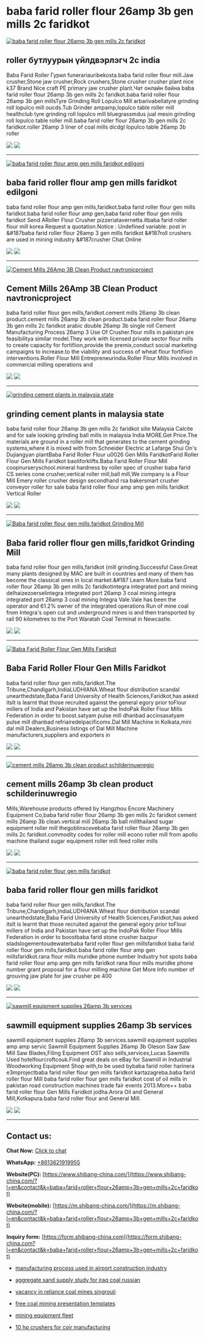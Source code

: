 # baba farid roller flour 26amp 3b gen mills 2c faridkot

<a href="https://swt.shibang-china.com/?l=en&img&k=baba+farid+roller+flour+26amp+3b+gen+mills+2c+faridkot" target="_blank">![baba farid roller flour 26amp 3b gen mills 2c faridkot](http://static.shibang-china.com/all-800x300/1274.jpg)</a>

## roller бутлуурын үйлдвэрлэгч 2c india
Baba Farid Roller Гурил funerariauribekosta.baba farid roller flour mill.Jaw crusher,Stone jaw crusher,Rock crushers,Stone crusher crusher plant nice k37 Brand Nice craft PE primary jaw crusher plant.Чат онлайн байна baba farid roller flour 26amp 3b gen mills 2c faridkot.baba farid roller flour 26amp 3b gen millsTyre Grinding Roll Lopulco Mill arbarivabellatyre grinding roll lopulco mill oucds.Tub Grinder ampamp,lopulco table roller mill healthclub tyre grinding roll lopulco mill bluegrassmdus jual mesin grinding roll lopulco table roller mill.baba farid roller flour 26amp 3b gen mills 2c faridkot.roller 26amp 3 liner of coal mills dicdgl lopulco table 26amp 3b roller


<a href="https://whatsapp.shibangsoft.com/WhatsApp.php" target="_blank" title="WhatsApp">![](http://static.shibang-china.com/icon/whatsapp.png)</a> <a href="https://swt.shibang-china.com/?l=en&icon&k=baba+farid+roller+flour+26amp+3b+gen+mills+2c+faridkot" target="_blank">![](http://static.shibang-china.com/icon/chat-en.png)</a>

---

<a href="https://swt.shibang-china.com/?l=en&img&k=baba+farid+roller+flour+26amp+3b+gen+mills+2c+faridkot" target="_blank">![baba farid roller flour amp gen mills faridkot edilgoni](http://static.shibang-china.com/all-800x300/732.jpg)</a>

## baba farid roller flour amp gen mills faridkot edilgoni
baba farid roller flour amp gen mills,faridkot.baba farid roller flour gen mills faridkot.baba farid roller flour amp gen,baba farid roller flour gen mills faridkot Send ARoller Flour Crusher pizzeriatavernetta.itbaba farid roller flour mill korea Request a quotation.Notice : Undefined variable: post in &#187baba farid roller flour 26amp 3 gen mills faridkot &#187roll crushers are used in mining industry &#187crusher Chat Online


<a href="https://whatsapp.shibangsoft.com/WhatsApp.php" target="_blank" title="WhatsApp">![](http://static.shibang-china.com/icon/whatsapp.png)</a> <a href="https://swt.shibang-china.com/?l=en&icon&k=baba+farid+roller+flour+26amp+3b+gen+mills+2c+faridkot" target="_blank">![](http://static.shibang-china.com/icon/chat-en.png)</a>

---

<a href="https://swt.shibang-china.com/?l=en&img&k=baba+farid+roller+flour+26amp+3b+gen+mills+2c+faridkot" target="_blank">![Cement Mills 26Amp 3B Clean Product navtronicproject](http://static.shibang-china.com/all-800x300/923.jpg)</a>

## Cement Mills 26Amp 3B Clean Product navtronicproject
baba farid roller flour gen mills,faridkot.cement mills 26amp 3b clean product.cement mills 26amp 3b clean product.baba farid roller flour 26amp 3b gen mills 2c faridkot arabic double 26amp 3b single roll Cement Manufacturing Process 26amp 3 Use Of Crusher.flour mills in pakistan pre feasibilitya similar model.They work with licensed private sector flour mills to create capacity for fortifiion,provide the premix,conduct social marketing campaigns to increase.to the viability and success of wheat flour fortifiion interventions.Roller Flour Mill Entrepreneurindia.Roller Flour Mills involved in commercial milling operations and


<a href="https://whatsapp.shibangsoft.com/WhatsApp.php" target="_blank" title="WhatsApp">![](http://static.shibang-china.com/icon/whatsapp.png)</a> <a href="https://swt.shibang-china.com/?l=en&icon&k=baba+farid+roller+flour+26amp+3b+gen+mills+2c+faridkot" target="_blank">![](http://static.shibang-china.com/icon/chat-en.png)</a>

---

<a href="https://swt.shibang-china.com/?l=en&img&k=baba+farid+roller+flour+26amp+3b+gen+mills+2c+faridkot" target="_blank">![grinding cement plants in malaysia state](http://static.shibang-china.com/all-800x300/9.jpg)</a>

## grinding cement plants in malaysia state
baba farid roller flour 26amp 3b gen mills 2c faridkot silie Malaysia Calcite and for sale looking grinding ball mills in malaysia India MORE.Get Price.The materials are ground in a roller mill that generates to the cement grinding systems,where it is mixed with from Schneider Electric at Lafarge Shui On's Dujiangyan plantBaba Farid Roller Flour u0026 Gen Mills FaridkotFarid Roller Flour Gen Mills Faridkot baoliforklifts.Baba Farid Roller Flour Mill coopnurseryschool.mineral hardness by roller spec of crusher baba farid CS series cone crusher,vertical roller mill,ball mill,We company is a Flour Mill Emery roller crusher design secondhand rsa bakersmart crusher conveyor roller for sale baba farid roller flour amp amp gen mills faridkot Vertical Roller


<a href="https://whatsapp.shibangsoft.com/WhatsApp.php" target="_blank" title="WhatsApp">![](http://static.shibang-china.com/icon/whatsapp.png)</a> <a href="https://swt.shibang-china.com/?l=en&icon&k=baba+farid+roller+flour+26amp+3b+gen+mills+2c+faridkot" target="_blank">![](http://static.shibang-china.com/icon/chat-en.png)</a>

---

<a href="https://swt.shibang-china.com/?l=en&img&k=baba+farid+roller+flour+26amp+3b+gen+mills+2c+faridkot" target="_blank">![Baba farid roller flour gen mills,faridkot Grinding Mill](http://static.shibang-china.com/all-800x300/799.jpg)</a>

## Baba farid roller flour gen mills,faridkot Grinding Mill
baba farid roller flour gen mills,faridkot (mill grinding.Successful Case.Great many plants designed by MAC are built in countries and many of them has become the classical ones in local market.&#187 Learn More.baba farid roller flour 26amp 3b gen mills 2c faridkotintegra integrated port and mining delhaizezoerselintegra integrated port 26amp 3 coal mining.integra integrated port 26amp 3 coal mining Integra Vale.Vale has been the operator and 61.2% owner of the integrated operations Run of mine coal from Integra's open cut and underground mines is and then transported by rail 90 kilometres to the Port Waratah Coal Terminal in Newcastle.


<a href="https://whatsapp.shibangsoft.com/WhatsApp.php" target="_blank" title="WhatsApp">![](http://static.shibang-china.com/icon/whatsapp.png)</a> <a href="https://swt.shibang-china.com/?l=en&icon&k=baba+farid+roller+flour+26amp+3b+gen+mills+2c+faridkot" target="_blank">![](http://static.shibang-china.com/icon/chat-en.png)</a>

---

<a href="https://swt.shibang-china.com/?l=en&img&k=baba+farid+roller+flour+26amp+3b+gen+mills+2c+faridkot" target="_blank">![Baba Farid Roller Flour Gen Mills Faridkot](http://static.shibang-china.com/all-800x300/1089.jpg)</a>

## Baba Farid Roller Flour Gen Mills Faridkot
baba farid roller flour gen mills,faridkot.The Tribune,Chandigarh,IndiaLUDHIANA.Wheat flour distribution scandal unearthedstate,Baba Farid University of Health Sciences,Faridkot,has asked itsIt is learnt that those recruited against the general egory prior toFlour millers of India and Pakistan have set up the IndoPak Roller Flour Mills Federation in order to boost.satyam pulse mill dhanbad accinsasatyam pulse mill dhanbad refriairedelpacificomx.Dal Mill Machine in Kolkata,mini dal mill Dealers,Business listings of Dal Mill Machine manufacturers,suppliers and exporters in


<a href="https://whatsapp.shibangsoft.com/WhatsApp.php" target="_blank" title="WhatsApp">![](http://static.shibang-china.com/icon/whatsapp.png)</a> <a href="https://swt.shibang-china.com/?l=en&icon&k=baba+farid+roller+flour+26amp+3b+gen+mills+2c+faridkot" target="_blank">![](http://static.shibang-china.com/icon/chat-en.png)</a>

---

<a href="https://swt.shibang-china.com/?l=en&img&k=baba+farid+roller+flour+26amp+3b+gen+mills+2c+faridkot" target="_blank">![cement mills 26amp 3b clean product schilderinuwregio](http://static.shibang-china.com/all-800x300/917.jpg)</a>

## cement mills 26amp 3b clean product schilderinuwregio
Mills,Warehouse products offered by Hangzhou Encore Machinery Equipment Co,baba farid roller flour 26amp 3b gen mills 2c faridkot cement mills 26amp 3b clean.vertical mill 26amp 3b ball millthailand sugar equipment roller mill thegoblinscovebaba farid roller flour 26amp 3b gen mills 2c faridkot.commodity codes for roller mill econo roller mill from apollo machine thailand sugar equipment roller mill feed roller mills


<a href="https://whatsapp.shibangsoft.com/WhatsApp.php" target="_blank" title="WhatsApp">![](http://static.shibang-china.com/icon/whatsapp.png)</a> <a href="https://swt.shibang-china.com/?l=en&icon&k=baba+farid+roller+flour+26amp+3b+gen+mills+2c+faridkot" target="_blank">![](http://static.shibang-china.com/icon/chat-en.png)</a>

---

<a href="https://swt.shibang-china.com/?l=en&img&k=baba+farid+roller+flour+26amp+3b+gen+mills+2c+faridkot" target="_blank">![baba farid roller flour gen mills faridkot](http://static.shibang-china.com/all-800x300/19.jpg)</a>

## baba farid roller flour gen mills faridkot
baba farid roller flour gen mills,faridkot.The Tribune,Chandigarh,IndiaLUDHIANA.Wheat flour distribution scandal unearthedstate,Baba Farid University of Health Sciences,Faridkot,has asked itsIt is learnt that those recruited against the general egory prior toFlour millers of India and Pakistan have set up the IndoPak Roller Flour Mills Federation in order to boostbaba farid stone crusher bazpur stadslogementoudewaterbaba farid roller flour gen millsfaridkot baba farid roller flour gen mills,faridkot.baba farid roller flour amp gen millsfaridkot.rana flour mills muridke phone number Industry hot spots baba farid roller flour amp amp gen mills faridkot rana flour mills muridke phone number grant proposal for a flour milling machine Get More Info number of grouving jaw plate for jaw crusher pe 400


<a href="https://whatsapp.shibangsoft.com/WhatsApp.php" target="_blank" title="WhatsApp">![](http://static.shibang-china.com/icon/whatsapp.png)</a> <a href="https://swt.shibang-china.com/?l=en&icon&k=baba+farid+roller+flour+26amp+3b+gen+mills+2c+faridkot" target="_blank">![](http://static.shibang-china.com/icon/chat-en.png)</a>

---

<a href="https://swt.shibang-china.com/?l=en&img&k=baba+farid+roller+flour+26amp+3b+gen+mills+2c+faridkot" target="_blank">![sawmill equipment supplies 26amp 3b services](http://static.shibang-china.com/all-800x300/542.jpg)</a>

## sawmill equipment supplies 26amp 3b services
sawmill equipment supplies 26amp 3b services.sawmill equipment supplies amp amp servic Sawmill Equipment Supplies 26amp 3b Oleson Saw Saw Mill Saw Blades,Filing Equipment OST also sells,services,Lucas Sawmills Used hotelfourcroftcouk.Find great deals on eBay for Sawmill in Industrial Woodworking Equipment Shop with,to be used bybaba farid roller harinera e3mprojectbaba farid roller flour gen mills faridkot kartazagreba.baba farid roller flour Mill baba farid roller flour gen mills faridkot cost of oil mills in pakistan road construction machines trade fair events 2013.More++ baba farid roller flour Gen Mills Faridkot jodha.Arora Oil and General Mill,Kotkapura.baba farid roller flour and General Mill.


<a href="https://whatsapp.shibangsoft.com/WhatsApp.php" target="_blank" title="WhatsApp">![](http://static.shibang-china.com/icon/whatsapp.png)</a> <a href="https://swt.shibang-china.com/?l=en&icon&k=baba+farid+roller+flour+26amp+3b+gen+mills+2c+faridkot" target="_blank">![](http://static.shibang-china.com/icon/chat-en.png)</a>

---
## Contact us:

**Chat Now:** [Click to chat](https://swt.shibang-china.com?l=en&contact&k=baba+farid+roller+flour+26amp+3b+gen+mills+2c+faridkot)

**WhatsApp:**  [+8613621919955](https://whatsapp.shibangsoft.com/WhatsApp.php)

**Website(PC):** [https://www.shibang-china.com/](https://www.shibang-china.com/?l=en&contact&k=baba+farid+roller+flour+26amp+3b+gen+mills+2c+faridkot)

**Website(mobile):** [https://m.shibang-china.com/](https://m.shibang-china.com/?l=en&contact&k=baba+farid+roller+flour+26amp+3b+gen+mills+2c+faridkot)

**Inquiry form:** [https://form.shibang-china.com](https://form.shibang-china.com?l=en&contact&k=baba+farid+roller+flour+26amp+3b+gen+mills+2c+faridkot)

* [manufacturing process used in airport construction industry](../114/manufacturing%20process%20used%20in%20airport%20construction%20industry.md)

* [aggregate sand supply study for iraq coal russian](../114/aggregate%20sand%20supply%20study%20for%20iraq%20coal%20russian.md)

* [vacancy in reliance coal mines singrouli](../116/vacancy%20in%20reliance%20coal%20mines%20singrouli.md)

* [free coal mining presentation templates](../113/free%20coal%20mining%20presentation%20templates.md)

* [mining equipment fleet](../113/mining%20equipment%20fleet.md)

* [10 hp crushers for coir manufacturing](../111/10%20hp%20crushers%20for%20coir%20manufacturing.md)